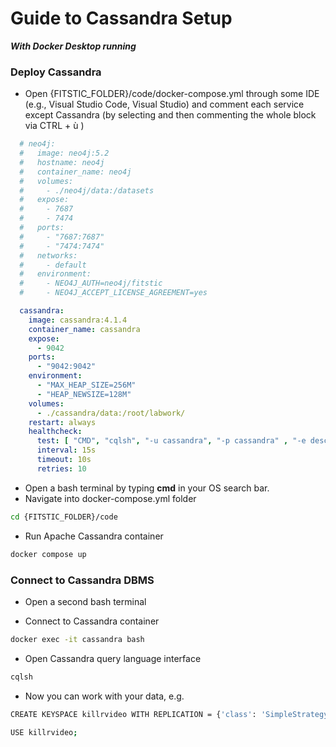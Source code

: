 # Guide to Cassandra Setup

***With Docker Desktop running***

### Deploy Cassandra

- Open {FITSTIC_FOLDER}/code/docker-compose.yml  through some IDE (e.g., Visual Studio Code, Visual Studio) and comment each service except Cassandra (by selecting and then commenting the whole block via CTRL + ù )
```yaml
  # neo4j:
  #   image: neo4j:5.2
  #   hostname: neo4j
  #   container_name: neo4j
  #   volumes:
  #     - ./neo4j/data:/datasets
  #   expose:
  #     - 7687
  #     - 7474
  #   ports:
  #     - "7687:7687"
  #     - "7474:7474"
  #   networks:
  #     - default
  #   environment:
  #     - NEO4J_AUTH=neo4j/fitstic
  #     - NEO4J_ACCEPT_LICENSE_AGREEMENT=yes

  cassandra:
    image: cassandra:4.1.4
    container_name: cassandra
    expose:
      - 9042
    ports:
      - "9042:9042"
    environment:
      - "MAX_HEAP_SIZE=256M"
      - "HEAP_NEWSIZE=128M"
    volumes:
      - ./cassandra/data:/root/labwork/
    restart: always
    healthcheck:
      test: [ "CMD", "cqlsh", "-u cassandra", "-p cassandra" , "-e describe keyspaces" ]
      interval: 15s
      timeout: 10s
      retries: 10
```

- Open a bash terminal by typing <b>cmd</b> in your OS search bar.
- Navigate into docker-compose.yml folder

```bash
cd {FITSTIC_FOLDER}/code
```

- Run Apache Cassandra container
```bash
docker compose up
```

### Connect to Cassandra DBMS

- Open a second bash terminal

- Connect to Cassandra container
```bash
docker exec -it cassandra bash
```

- Open Cassandra query language interface

```bash
cqlsh
```
- Now you can work with your data, e.g.

```bash
CREATE KEYSPACE killrvideo WITH REPLICATION = {'class': 'SimpleStrategy', 'replication_factor' : 1 };

USE killrvideo;
```